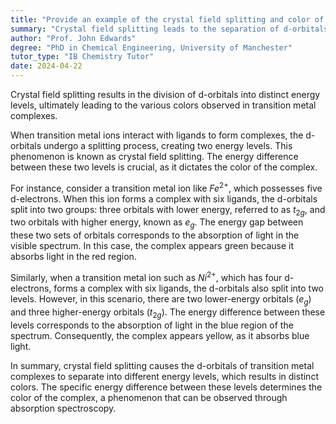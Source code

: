 ```yaml
---
title: "Provide an example of the crystal field splitting and color of transition metal complexes"
summary: "Crystal field splitting leads to the separation of d-orbitals into varying energy levels, which results in the distinct colors observed in transition metal complexes."
author: "Prof. John Edwards"
degree: "PhD in Chemical Engineering, University of Manchester"
tutor_type: "IB Chemistry Tutor"
date: 2024-04-22
---
```


Crystal field splitting results in the division of d-orbitals into distinct energy levels, ultimately leading to the various colors observed in transition metal complexes.

When transition metal ions interact with ligands to form complexes, the d-orbitals undergo a splitting process, creating two energy levels. This phenomenon is known as crystal field splitting. The energy difference between these two levels is crucial, as it dictates the color of the complex.

For instance, consider a transition metal ion like $Fe^{2+}$, which possesses five d-electrons. When this ion forms a complex with six ligands, the d-orbitals split into two groups: three orbitals with lower energy, referred to as $t_{2g}$, and two orbitals with higher energy, known as $e_g$. The energy gap between these two sets of orbitals corresponds to the absorption of light in the visible spectrum. In this case, the complex appears green because it absorbs light in the red region.

Similarly, when a transition metal ion such as $Ni^{2+}$, which has four d-electrons, forms a complex with six ligands, the d-orbitals also split into two levels. However, in this scenario, there are two lower-energy orbitals ($e_g$) and three higher-energy orbitals ($t_{2g}$). The energy difference between these levels corresponds to the absorption of light in the blue region of the spectrum. Consequently, the complex appears yellow, as it absorbs blue light.

In summary, crystal field splitting causes the d-orbitals of transition metal complexes to separate into different energy levels, which results in distinct colors. The specific energy difference between these levels determines the color of the complex, a phenomenon that can be observed through absorption spectroscopy.
    